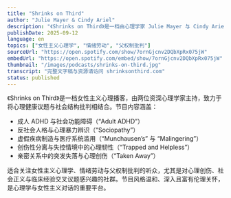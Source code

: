 ```yaml
---
title: "Shrinks on Third"
author: "Julie Mayer & Cindy Ariel"
description: "《Shrinks on Third》是一档由心理学家 Julie Mayer 与 Cindy Ariel 主持的女性主义心理播客，以社会正义为核心，探讨心理健康、创伤恢复与政治结构之间的关联。节目风格温和、理性且富有批判性，内容涵盖反社会人格、成人 ADHD、创伤性分离、虚假疾病制造与集体生存心理。Spotify 评分为 5.0（1 条评论），在心理学与社会正义交叉播客中具有独特定位。"
publishDate: 2025-09-12
language: en
topics: ["女性主义心理学", "情绪劳动", "父权制批判"]
sourceUrl: "https://open.spotify.com/show/7ornGjcnv2DQbXpRx075jW"
embedUrl: "https://open.spotify.com/embed/show/7ornGjcnv2DQbXpRx075jW"
thumbnail: "/images/podcasts/shrinks-on-third.jpg"
transcript: "完整文字稿与资源请访问 shrinksonthird.com"
status: published
---
```


《Shrinks on Third》是一档女性主义心理播客，由两位资深心理学家主持，致力于将心理健康议题与社会结构批判相结合。节目内容涵盖：

- 成人 ADHD 与社会功能障碍（“Adult ADHD”）
- 反社会人格与心理暴力辨识（“Sociopathy”）
- 虚假疾病制造与医疗系统滥用（“Munchausen’s” 与 “Malingering”）
- 创伤性分离与失控情境中的心理韧性（“Trapped and Helpless”）
- 亲密关系中的突发失落与心理创伤（“Taken Away”）

适合关注女性主义心理学、情绪劳动与父权制批判的听众，尤其是对心理创伤、社会正义与临床经验交叉议题感兴趣的社群。节目风格温和、深入且富有伦理关怀，是心理学与女性主义对话的重要平台。
